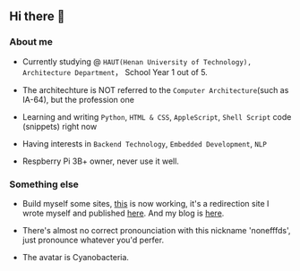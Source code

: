 ## Hi there 👋

### About me

- Currently studying @ `HAUT(Henan University of Technology), Architecture Department`， School Year 1 out of 5.
- The architechture is NOT referred to the `Computer Architecture`(such as IA-64), but the profession one

- Learning and writing `Python`, `HTML & CSS`, `AppleScript`, `Shell Script` code (snippets) right now

- Having interests in `Backend Technology`, `Embedded Development`, `NLP`

- Respberry Pi 3B+ owner, never use it well.

### Something else

- Build myself some sites, [this](https://brunhild.cn/nonefffds) is now working, it's a redirection site I wrote myself and published [here](https://github.com/nonefffds/RedirectionPageTemplate). And my blog is [here](https://nonefffds.github.io).

- There's almost no correct pronounciation with this nickname 'nonefffds', just pronounce whatever you'd perfer.

- The avatar is Cyanobacteria.
